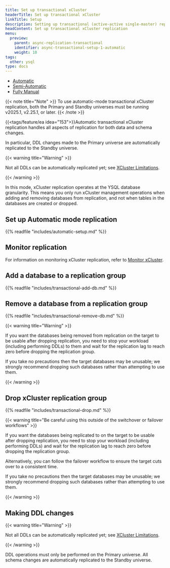 ```yaml
---
title: Set up transactional xCluster
headerTitle: Set up transactional xCluster
linkTitle: Setup
description: Setting up transactional (active-active single-master) replication between two YB universes
headContent: Set up transactional xCluster replication
menu:
  preview:
    parent: async-replication-transactional
    identifier: async-transactional-setup-1-automatic
    weight: 10
tags:
  other: ysql
type: docs
---
```



<ul class="nav nav-tabs-alt nav-tabs-yb">
  <li >
    <a href="../async-transactional-setup-automatic/" class="nav-link active">
      Automatic
    </a>
  </li>
  <li >
    <a href="../async-transactional-setup-semi-automatic/" class="nav-link">
      Semi-Automatic
    </a>
  </li>
  <li >
    <a href="../async-transactional-setup-manual/" class="nav-link">
      Fully Manual
    </a>
  </li>
</ul>

{{< note title="Note" >}}
To use automatic-mode transactional xCluster replication, both the Primary and Standby universes must be running v2025.1, v2.25.1, or later.
{{< /note >}}

{{<tags/feature/ea idea="153">}}Automatic transactional xCluster replication handles all aspects of replication for both data and schema changes.

In particular, DDL changes made to the Primary universe are
automatically replicated to the Standby universe.

{{< warning title="Warning" >}}

Not all DDLs can be automatically replicated yet; see [XCluster Limitations](../../../../architecture/docdb-replication/async-replication/#limitations).

{{< /warning >}}

In this mode, xCluster replication operates at the YSQL database granularity. This means you only run xCluster management operations when adding and removing databases from replication, and not when tables in the databases are created or dropped.

## Set up Automatic mode replication

{{% readfile "includes/automatic-setup.md" %}}

## Monitor replication

For information on monitoring xCluster replication, refer to [Monitor xCluster](../../../../launch-and-manage/monitor-and-alert/xcluster-monitor/).

## Add a database to a replication group

{{% readfile "includes/transactional-add-db.md" %}}

## Remove a database from a replication group

{{% readfile "includes/transactional-remove-db.md" %}}

{{< warning title="Warning" >}}

If you want the databases being removed from replication on the target
to be usable after dropping replication, you need to stop your workload
(including performing DDLs) to them and wait for the replication lag to
reach zero before dropping the replication group.

If you take no precautions then the target databases may be unusable; we
strongly recommend dropping such databases rather than attempting to use
them.

{{< /warning >}}

## Drop xCluster replication group

{{% readfile "includes/transactional-drop.md" %}}

{{< warning title="Be careful using this outside of the switchover or failover workflows" >}}

If you want the databases being replicated to on the target to be usable
after dropping replication, you need to stop your workload (including
performing DDLs) and wait for the replication lag to reach zero before
dropping the replication group.

Alternatively, you can follow the failover workflow to ensure the target
cuts over to a consistent time.

If you take no precautions then the target databases may be unusable; we
strongly recommend dropping such databases rather than attempting to use
them.

{{< /warning >}}

## Making DDL changes

{{< warning title="Warning" >}}

Not all DDLs can be automatically replicated yet; see [XCluster Limitations](../../../../architecture/docdb-replication/async-replication/#limitations).

{{< /warning >}}

DDL operations must only be performed on the Primary universe. All schema changes are automatically replicated to the Standby universe.
